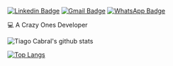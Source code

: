 [![Linkedin Badge](https://img.shields.io/badge/-tiag0cabral-blue?style=flat-square&logo=Linkedin&logoColor=white&link=https://www.linkedin.com/in/tiago-cabral-de-faria-518033158/)](https://www.linkedin.com/in/tiago-cabral-de-faria-518033158/)  [![Gmail Badge](https://img.shields.io/badge/-tiagocabraldefaria@gmail.com-c14438?style=flat-square&logo=Gmail&logoColor=white&link=mailto:tiagocabraldefaria@gmail.com)](mailto:tiagocabraldefaria@gmail.com) [![WhatsApp Badge](https://img.shields.io/badge/-WhatsApp-26B03D?style=flat-square&logo=WhatsApp&logoColor=white&link=https://api.whatsapp.com/send?phone=5561996722084)](https://api.whatsapp.com/send?phone=5561996722084)

:computer: A Crazy Ones Developer

![Tiago Cabral's github stats](https://github-readme-stats.vercel.app/api?username=tiag0cabral&show_icons=true&theme=buefy)

[![Top Langs](https://github-readme-stats.vercel.app/api/top-langs/?username=tiag0cabral&layout=compact)](https://github.com/tiag0cabral/github-readme-stats)